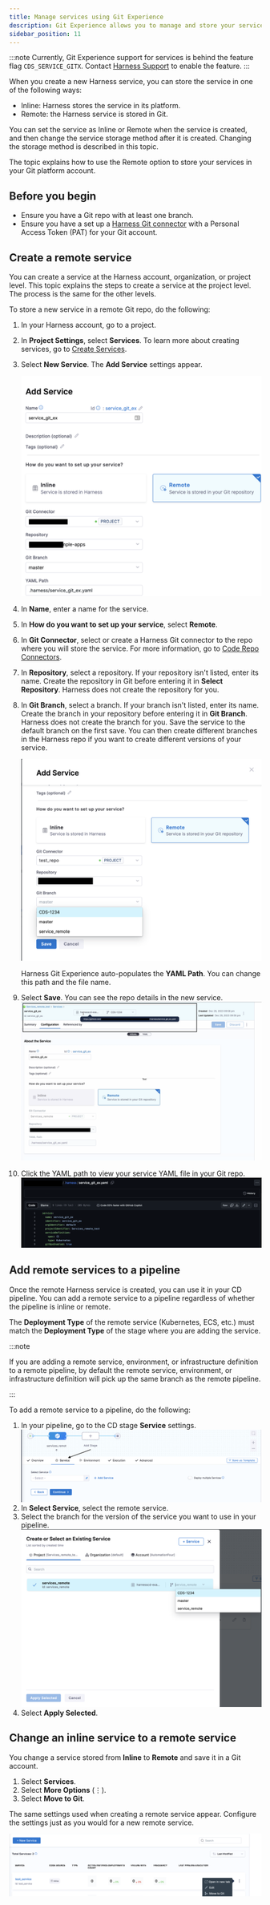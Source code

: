 ```yaml
---
title: Manage services using Git Experience 
description: Git Experience allows you to manage and store your services in Git
sidebar_position: 11
---
```

:::note
Currently, Git Experience support for services is behind the feature flag `CDS_SERVICE_GITX`. Contact [Harness Support](mailto:support@harness.io) to enable the feature.
:::

When you create a new Harness service, you can store the service in one of the following ways:

* Inline: Harness stores the service in its platform.
* Remote: the Harness service is stored in Git.

You can set the service as Inline or Remote when the service is created, and then change the service storage method after it is created. Changing the storage method is described in this topic.

The topic explains how to use the Remote option to store your services in your Git platform account.

## Before you begin

* Ensure you have a Git repo with at least one branch.​
* Ensure you have a set up a [Harness Git connector](/docs/platform/connectors/code-repositories/connect-to-code-repo) with a Personal Access Token (PAT) for your Git account.​

## Create a remote service

You can create a service at the Harness account, organization, or project level. This topic explains the steps to create a service at the project level. The process is the same for the other levels.

To store a new service in a remote Git repo, do the following:

1. In your Harness account, go to a project.
2. In **Project Settings**, select **Services**. To learn more about creating services, go to [Create Services](docs/continuous-delivery/x-platform-cd-features/services/create-services.md).
3. Select **New Service**. The **Add Service** settings appear.
    
    ![](./static/Gitex-service.png) 
4. In **Name**, enter a name for the service.
5. In **How do you want to set up your service**, select **Remote**.
6. In **Git Connector**, select or create a Harness Git connector to the repo where you will store the service.​ For more information, go to [Code Repo Connectors](/docs/category/code-repo-connectors).
7. In **Repository**, select a repository. If your repository isn't listed, enter its name. Create the repository in Git before entering it in **Select Repository**. Harness does not create the repository for you.
8. In **Git Branch**, select a branch. If your branch isn't listed, enter its name. Create the branch in your repository before entering it in **Git Branch**. Harness does not create the branch for you. Save the service to the default branch on the first save. You can then create different branches in the Harness repo if you want to create different versions of your service.
    
    ![](./static/branch-switching.png)
    
    Harness Git Experience auto-populates the **YAML Path**. You can change this path and the file name.
11. Select **Save**. You can see the repo details in the new service.
    ![](./static/save-service-config.png) 
12. Click the YAML path to view your service YAML file in your Git repo.
    ![](./static/service-remote-git.png) 


## Add remote services to a pipeline

Once the remote Harness service is created, you can use it in your CD pipeline. You can add a remote service to a pipeline regardless of whether the pipeline is inline or remote.

The **Deployment Type** of the remote service (Kubernetes, ECS, etc.) must match the **Deployment Type** of the stage where you are adding the service.

:::note

If you are adding a remote service, environment, or infrastructure definition to a remote pipeline, by default the remote service, environment, or infrastructure definition will pick up the same branch as the remote pipeline.

:::
 
To add a remote service to a pipeline, do the following:

1. In your pipeline, go to the CD stage **Service** settings.
    ![](./static/stage-service-settings.png)
2. In **Select Service**, select the remote service.
3. Select the branch for the version of the service you want to use in your pipeline.
    ![](./static/branches-adding-services.png)
4. Select **Apply Selected**.

## Change an inline service to a remote service

You change a service stored from **Inline** to **Remote** and save it in a Git account. 

1. Select **Services**.
2. Select **More Options** (&vellip;). 
3. Select **Move to Git**.

The same settings used when creating a remote service appear. Configure the settings just as you would for a new remote service.

![](./static/inline-to-remote.png) 
